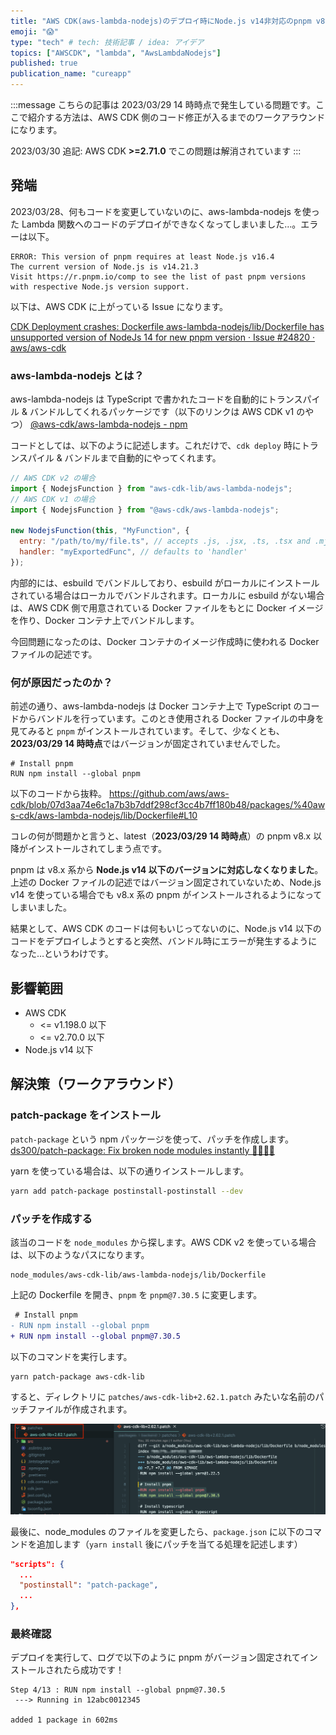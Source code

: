 ```yaml
---
title: "AWS CDK(aws-lambda-nodejs)のデプロイ時にNode.js v14非対応のpnpm v8が使われエラーになる問題を解消"
emoji: "😱"
type: "tech" # tech: 技術記事 / idea: アイデア
topics: ["AWSCDK", "lambda", "AwsLambdaNodejs"]
published: true
publication_name: "cureapp"
---
```


:::message
こちらの記事は 2023/03/29 14 時時点で発生している問題です。ここで紹介する方法は、AWS CDK 側のコード修正が入るまでのワークアラウンドになります。

2023/03/30 追記: AWS CDK **>=2.71.0** でこの問題は解消されています
:::

## 発端

2023/03/28、何もコードを変更していないのに、aws-lambda-nodejs を使った Lambda 関数へのコードのデプロイができなくなってしまいました…。エラーは以下。

```
ERROR: This version of pnpm requires at least Node.js v16.4
The current version of Node.js is v14.21.3
Visit https://r.pnpm.io/comp to see the list of past pnpm versions with respective Node.js version support.
```

以下は、AWS CDK に上がっている Issue になります。

[CDK Deployment crashes: Dockerfile aws-lambda-nodejs/lib/Dockerfile has unsupported version of NodeJs 14 for new pnpm version · Issue #24820 · aws/aws-cdk](https://github.com/aws/aws-cdk/issues/24820)

### aws-lambda-nodejs とは？

aws-lambda-nodejs は TypeScript で書かれたコードを自動的にトランスパイル & バンドルしてくれるパッケージです（以下のリンクは AWS CDK v1 のやつ）
[@aws-cdk/aws-lambda-nodejs - npm](https://www.npmjs.com/package/@aws-cdk/aws-lambda-nodejs)

コードとしては、以下のように記述します。これだけで、`cdk deploy` 時にトランスパイル & バンドルまで自動的にやってくれます。

```javascript
// AWS CDK v2 の場合
import { NodejsFunction } from "aws-cdk-lib/aws-lambda-nodejs";
// AWS CDK v1 の場合
import { NodejsFunction } from "@aws-cdk/aws-lambda-nodejs";

new NodejsFunction(this, "MyFunction", {
  entry: "/path/to/my/file.ts", // accepts .js, .jsx, .ts, .tsx and .mjs files
  handler: "myExportedFunc", // defaults to 'handler'
});
```

内部的には、esbuild でバンドルしており、esbuild がローカルにインストールされている場合はローカルでバンドルされます。ローカルに esbuild がない場合は、AWS CDK 側で用意されている Docker ファイルをもとに Docker イメージを作り、Docker コンテナ上でバンドルします。

今回問題になったのは、Docker コンテナのイメージ作成時に使われる Docker ファイルの記述です。

### 何が原因だったのか？

前述の通り、aws-lambda-nodejs は Docker コンテナ上で TypeScript のコードからバンドルを行っています。このとき使用される Docker ファイルの中身を見てみると `pnpm` がインストールされています。そして、少なくとも、**2023/03/29 14 時時点**ではバージョンが固定されていませんでした。

```docker
# Install pnpm
RUN npm install --global pnpm
```

以下のコードから抜粋。
https://github.com/aws/aws-cdk/blob/07d3aa74e6c1a7b3b7ddf298cf3cc4b7ff180b48/packages/%40aws-cdk/aws-lambda-nodejs/lib/Dockerfile#L10

コレの何が問題かと言うと、latest（**2023/03/29 14 時時点**）の pnpm v8.x 以降がインストールされてしまう点です。

pnpm は v8.x 系から **Node.js v14 以下のバージョンに対応しなくなりました**。上述の Docker ファイルの記述ではバージョン固定されていないため、Node.js v14 を使っている場合でも v8.x 系の pnpm がインストールされるようになってしまいました。

結果として、AWS CDK のコードは何もいじってないのに、Node.js v14 以下のコードをデプロイしようとすると突然、バンドル時にエラーが発生するようになった…というわけです。

## 影響範囲

- AWS CDK
  - <= v1.198.0 以下
  - <= v2.70.0 以下
- Node.js v14 以下

## 解決策（ワークアラウンド）

### patch-package をインストール

`patch-package` という npm パッケージを使って、パッチを作成します。
[ds300/patch-package: Fix broken node modules instantly 🏃🏽‍♀️💨](https://github.com/ds300/patch-package#set-up)

yarn を使っている場合は、以下の通りインストールします。

```bash
yarn add patch-package postinstall-postinstall --dev
```

### パッチを作成する

該当のコードを `node_modules` から探します。AWS CDK v2 を使っている場合は、以下のようなパスになります。

```
node_modules/aws-cdk-lib/aws-lambda-nodejs/lib/Dockerfile
```

上記の Dockerfile を開き、`pnpm` を `pnpm@7.30.5` に変更します。

```diff
 # Install pnpm
- RUN npm install --global pnpm
+ RUN npm install --global pnpm@7.30.5
```

以下のコマンドを実行します。

```bash
yarn patch-package aws-cdk-lib
```

すると、ディレクトリに `patches/aws-cdk-lib+2.62.1.patch` みたいな名前のパッチファイルが作成されます。

![](/images/aws-lambda-nodejs-pnpm-error/patch_img.png)

最後に、node_modules のファイルを変更したら、`package.json` に以下のコマンドを追加します（`yarn install` 後にパッチを当てる処理を記述します）

```json
"scripts": {
  ...
  "postinstall": "patch-package",
  ...
},
```

### 最終確認

デプロイを実行して、ログで以下のように pnpm がバージョン固定されてインストールされたら成功です！

```
Step 4/13 : RUN npm install --global pnpm@7.30.5
 ---> Running in 12abc0012345

added 1 package in 602ms
```
